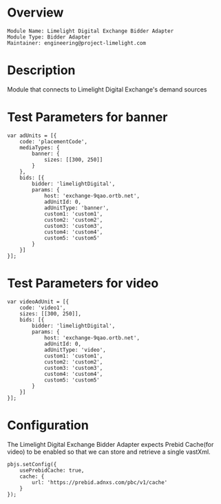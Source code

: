 # Overview

```
Module Name: Limelight Digital Exchange Bidder Adapter
Module Type: Bidder Adapter
Maintainer: engineering@project-limelight.com
```

# Description

Module that connects to Limelight Digital Exchange's demand sources

# Test Parameters for banner
```
var adUnits = [{
    code: 'placementCode',
    mediaTypes: {
        banner: {
            sizes: [[300, 250]]
        }
    },
    bids: [{
        bidder: 'limelightDigital',
        params: {
            host: 'exchange-9qao.ortb.net',
            adUnitId: 0,
            adUnitType: 'banner',
            custom1: 'custom1',
            custom2: 'custom2',
            custom3: 'custom3',
            custom4: 'custom4',
            custom5: 'custom5'
        }
    }]
}];
```

# Test Parameters for video
```
var videoAdUnit = [{
    code: 'video1',
    sizes: [[300, 250]],
    bids: [{
        bidder: 'limelightDigital',
        params: {
            host: 'exchange-9qao.ortb.net',
            adUnitId: 0,
            adUnitType: 'video',
            custom1: 'custom1',
            custom2: 'custom2',
            custom3: 'custom3',
            custom4: 'custom4',
            custom5: 'custom5'
        }
    }]
}];
```

# Configuration

The Limelight Digital Exchange Bidder Adapter expects Prebid Cache(for video) to be enabled so that we can store and retrieve a single vastXml.

```
pbjs.setConfig({
    usePrebidCache: true,
    cache: {
        url: 'https://prebid.adnxs.com/pbc/v1/cache'
    }
});
```
